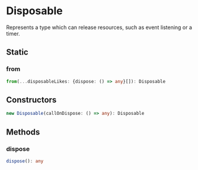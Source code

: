 # Disposable

Represents a type which can release resources, such as event listening or a timer.

## Static

### from

```typescript
from(...disposableLikes: {dispose: () => any}[]): Disposable
```

## Constructors

```typescript
new Disposable(callOnDispose: () => any): Disposable
```

## Methods

### dispose

```typescript
dispose(): any
```

